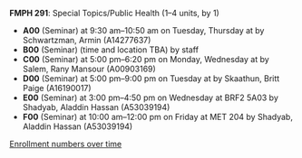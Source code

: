 **FMPH 291**: Special Topics/Public Health (1–4 units, by 1)

- **A00** (Seminar) at 9:30 am–10:50 am on Tuesday, Thursday at   by Schwartzman, Armin (A14277637)
- **B00** (Seminar) (time and location TBA) by staff
- **C00** (Seminar) at 5:00 pm–6:20 pm on Monday, Wednesday at   by Salem, Rany Mansour (A00903169)
- **D00** (Seminar) at 5:00 pm–9:00 pm on Tuesday at   by Skaathun, Britt Paige (A16190017)
- **E00** (Seminar) at 3:00 pm–4:50 pm on Wednesday at BRF2 5A03 by Shadyab, Aladdin Hassan (A53039194)
- **F00** (Seminar) at 10:00 am–12:00 pm on Friday at MET 204 by Shadyab, Aladdin Hassan (A53039194)

[Enrollment numbers over time](./FMPH291.tsv)
